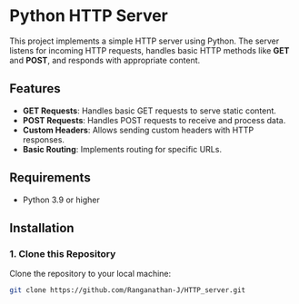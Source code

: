 # Python HTTP Server

This project implements a simple HTTP server using Python. The server listens for incoming HTTP requests, handles basic HTTP methods like **GET** and **POST**, and responds with appropriate content.

## Features

- **GET Requests**: Handles basic GET requests to serve static content.
- **POST Requests**: Handles POST requests to receive and process data.
- **Custom Headers**: Allows sending custom headers with HTTP responses.
- **Basic Routing**: Implements routing for specific URLs.

## Requirements

- Python 3.9 or higher

## Installation

### 1. Clone this Repository

Clone the repository to your local machine:

```bash
git clone https://github.com/Ranganathan-J/HTTP_server.git









